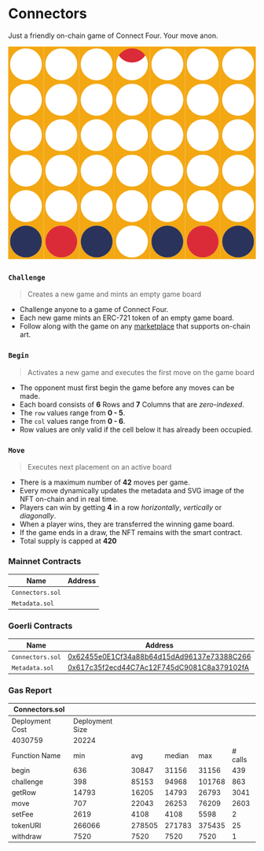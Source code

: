 # Connectors

Just a friendly on-chain game of Connect Four. Your move anon.

<img src="images/board.svg">


### `Challenge`

> Creates a new game and mints an empty game board

- Challenge anyone to a game of Connect Four.
- Each new game mints an ERC-721 token of an empty game board.
- Follow along with the game on any [marketplace](https://testnets.opensea.io/collection/connectors-v3) that supports on-chain art.

### `Begin`

> Activates a new game and executes the first move on the game board

- The opponent must first begin the game before any moves can be made.
- Each board consists of **6** Rows and **7** Columns that are *zero-indexed*.
- The `row` values range from **0 - 5**.
- The `col` values range from **0 - 6**.
- Row values are only valid if the cell below it has already been occupied.

### `Move`

> Executes next placement on an active board

- There is a maximum number of **42** moves per game.
- Every move dynamically updates the metadata and SVG image of the NFT on-chain and in real time.
- Players can win by getting **4** in a row *horizontally*, *vertically* or *diagonally*.
- When a player wins, they are transferred the winning game board.
- If the game ends in a draw, the NFT remains with the smart contract.
- Total supply is capped at **420**


### Mainnet Contracts

| Name                | Address                                                                                                                      |
| ---------------     | ---------------------------------------------------------------------------------------------------------------------------- |
| `Connectors.sol`    | [](https://etherscan.io/address/) |
| `Metadata.sol`      | [](https://etherscan.io/address/) |


### Goerli Contracts

| Name                | Address                                                                                                                      |
| ---------------     | ---------------------------------------------------------------------------------------------------------------------------- |
| `Connectors.sol`    | [0x62455e0E1Cf34a88b64d15dAd96137e73388C266](https://goerli.etherscan.io/address/0x62455e0E1Cf34a88b64d15dAd96137e73388C266) |
| `Metadata.sol`      | [0x617c35f2ecd44C7Ac12F745dC9081C8a379102fA](https://goerli.etherscan.io/address/0x617c35f2ecd44C7Ac12F745dC9081C8a379102fA) |


### Gas Report

| Connectors.sol                         |                 |        |        |        |         |
|----------------------------------------|-----------------|--------|--------|--------|---------|
| Deployment Cost                        | Deployment Size |        |        |        |         |
| 4030759                                | 20224           |        |        |        |         |
| Function Name                          | min             | avg    | median | max    | # calls |
| begin                                  | 636             | 30847  | 31156  | 31156  | 439     |
| challenge                              | 398             | 85153  | 94968  | 101768 | 863     |
| getRow                                 | 14793           | 16205  | 14793  | 26793  | 3041    |
| move                                   | 707             | 22043  | 26253  | 76209  | 2603    |
| setFee                                 | 2619            | 4108   | 4108   | 5598   | 2       |
| tokenURI                               | 266066          | 278505 | 271783 | 375435 | 25      |
| withdraw                               | 7520            | 7520   | 7520   | 7520   | 1       |
